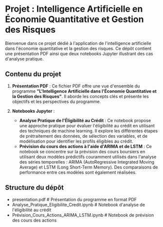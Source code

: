 # Projet : Intelligence Artificielle en Économie Quantitative et Gestion des Risques

Bienvenue dans ce projet dédié à l'application de l'intelligence artificielle dans l'économie quantitative et la gestion des risques. Ce dépôt contient une présentation PDF ainsi que deux notebooks Jupyter illustrant des cas d'analyse pratique.

## Contenu du projet

1. **Présentation PDF** : Ce fichier PDF offre une vue d'ensemble du programme **"L'Intelligence Artificielle dans l'Économie Quantitative et la Gestion des Risques"**. Il aborde les concepts clés et présente les objectifs et les perspectives du programme.

2. **Notebooks Jupyter** :
   - **Analyse Pratique de l'Éligibilité au Crédit** : Ce notebook propose une approche pratique pour évaluer l'éligibilité au crédit en utilisant des techniques de machine learning. Il explore les différentes étapes de prétraitement des données, de sélection des variables, et de modélisation pour identifier les profils éligibles au crédit.
   - **Prévision du cours des actions à l'aide d'ARIMA et de LSTM** : Ce notebook se concentre sur la prévision des cours boursiers en utilisant deux modèles prédictifs couramment utilisés dans l'analyse des séries temporelles : ARIMA (AutoRegressive Integrated Moving Average) et LSTM (Long Short-Term Memory). Des comparaisons de performance entre ces modèles sont également réalisées.


## Structure du dépôt

* presentation.pdf # Présentation du programme en format PDF
* Analyse_Pratique_Eligibilite_Credit.ipynb # Notebook d'analyse de l'éligibilité au crédit
* Prévision_Cours_Actions_ARIMA_LSTM.ipynb # Notebook de prévision des cours des actions



